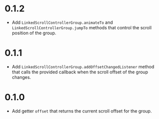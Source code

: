 # 0.1.2

  * Add `LinkedScrollControllerGroup.animateTo` and
    `LinkedScrollControllerGroup.jumpTo` methods that control the scroll
    position of the group.

# 0.1.1

  * Add `LinkedScrollControllerGroup.addOffsetChangedListener` method that calls
    the provided callback when the scroll offset of the group changes.

# 0.1.0

  * Add getter `offset` that returns the current scroll offset for the group.
